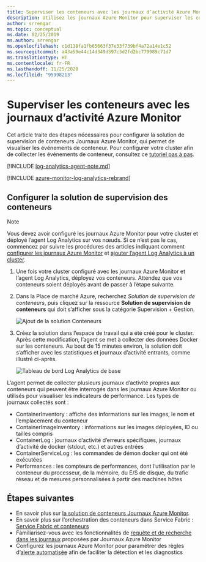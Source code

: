 ```yaml
---
title: Superviser les conteneurs avec les journaux d’activité Azure Monitor
description: Utilisez les journaux Azure Monitor pour superviser les conteneurs qui sont exécutés dans les clusters Azure Service Fabric.
author: srrengar
ms.topic: conceptual
ms.date: 02/25/2019
ms.author: srrengar
ms.openlocfilehash: c1d118fa1fb65663f37e33f739bf4a72a14e1c52
ms.sourcegitcommit: a43a59e44c14d349d597c3d2fd2bc779989c71d7
ms.translationtype: HT
ms.contentlocale: fr-FR
ms.lasthandoff: 11/25/2020
ms.locfileid: "95998213"
---
```

# <a name="monitor-containers-with-azure-monitor-logs"></a>Superviser les conteneurs avec les journaux d’activité Azure Monitor
 
Cet article traite des étapes nécessaires pour configurer la solution de supervision de conteneurs Journaux Azure Monitor, qui permet de visualiser les événements de conteneur. Pour configurer votre cluster afin de collecter les événements de conteneur, consultez ce [tutoriel pas à pas](service-fabric-tutorial-monitoring-wincontainers.md). 

[!INCLUDE [log-analytics-agent-note.md](../../includes/log-analytics-agent-note.md)]

[!INCLUDE [azure-monitor-log-analytics-rebrand](../../includes/azure-monitor-log-analytics-rebrand.md)]

## <a name="set-up-the-container-monitoring-solution"></a>Configurer la solution de supervision des conteneurs

> [!NOTE]
> Vous devez avoir configuré les journaux Azure Monitor pour votre cluster et déployé l’agent Log Analytics sur vos nœuds. Si ce n’est pas le cas, commencez par suivre les procédures des articles indiquant comment [configurer les journaux Azure Monitor](service-fabric-diagnostics-oms-setup.md) et [ajouter l’agent Log Analytics à un cluster](service-fabric-diagnostics-oms-agent.md).

1. Une fois votre cluster configuré avec les journaux Azure Monitor et l’agent Log Analytics, déployez vos conteneurs. Attendez que vos conteneurs soient déployés avant de passer à l’étape suivante.

2. Dans la Place de marché Azure, recherchez *Solution de supervision de conteneurs*, puis cliquez sur la ressource **Solution de supervision de conteneurs** qui doit s’afficher sous la catégorie Supervision + Gestion.

    ![Ajout de la solution Conteneurs](./media/service-fabric-diagnostics-event-analysis-oms/containers-solution.png)

3. Créez la solution dans l’espace de travail qui a été créé pour le cluster. Après cette modification, l’agent se met à collecter des données Docker sur les conteneurs. Au bout de 15 minutes environ, la solution doit s’afficher avec les statistiques et journaux d’activité entrants, comme illustré ci-après.

    ![Tableau de bord Log Analytics de base](./media/service-fabric-diagnostics-event-analysis-oms/oms-containers-dashboard.png)

L’agent permet de collecter plusieurs journaux d’activité propres aux conteneurs qui peuvent être interrogés dans les journaux Azure Monitor ou utilisés pour visualiser les indicateurs de performance. Les types de journaux collectés sont :

* ContainerInventory : affiche des informations sur les images, le nom et l’emplacement du conteneur
* ContainerImageInventory : informations sur les images déployées, ID ou tailles compris
* ContainerLog : journaux d’activité d’erreurs spécifiques, journaux d’activité de docker (stdout, etc.) et autres entrées
* ContainerServiceLog : les commandes de démon docker qui ont été exécutées
* Performances : les compteurs de performances, dont l’utilisation par le conteneur du processeur, de la mémoire, du E/S de disque, du trafic réseau et de mesures personnalisées à partir des machines hôtes



## <a name="next-steps"></a>Étapes suivantes
* En savoir plus sur [la solution de conteneurs Journaux Azure Monitor](../azure-monitor/insights/containers.md).
* En savoir plus sur l’orchestration des conteneurs dans Service Fabric : [Service Fabric et conteneurs](service-fabric-containers-overview.md)
* Familiarisez-vous avec les fonctionnalités de [requête et de recherche dans les journaux](../azure-monitor/log-query/log-query-overview.md) proposées par Journaux Azure Monitor
* Configurez les journaux Azure Monitor pour paramétrer des règles d’[alerte automatisée](../azure-monitor/platform/alerts-overview.md) afin de faciliter la détection et les diagnostics

